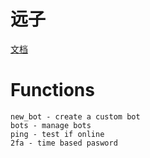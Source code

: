 # 远子

[文档](https://gitlab.com/tooko/tooko-bot/wikis/home)

# Functions

```
new_bot - create a custom bot
bots - manage bots
ping - test if online
2fa - time based pasword
```